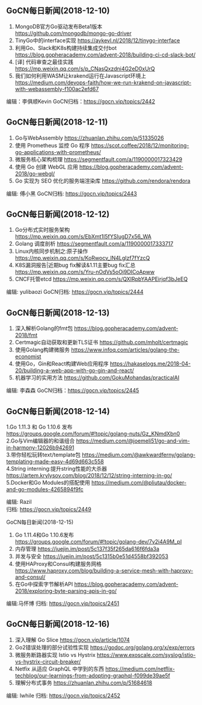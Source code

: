 ## GoCN每日新闻(2018-12-10)

1. MongoDB官方Go驱动发布Beta1版本 https://github.com/mongodb/mongo-go-driver
2. TinyGo中的interface实现 https://aykevl.nl/2018/12/tinygo-interface
3. 利用Go、Slack和K8s构建持续集成交付bot https://blog.gopheracademy.com/advent-2018/building-ci-cd-slack-bot/
4. [译] 代码审查之最佳实践 https://mp.weixin.qq.com/s/p_CNasQxzdni4G2eD0xUrQ
5. 我们如何利用WASM让krakend运行在Javascript环境上 https://medium.com/devops-faith/how-we-run-krakend-on-javascript-with-webassembly-f100ac2efd67

编辑：李俱顺Kevin
GoCN归档：https://gocn.vip/topics/2442

## GoCN每日新闻(2018-12-11)

1. Go与WebAssembly https://zhuanlan.zhihu.com/p/51335026
2. 使用 Prometheus 监控 Go 程序 https://scot.coffee/2018/12/monitoring-go-applications-with-prometheus/
3. 微服务核心架构梳理 https://segmentfault.com/a/1190000017323429
4. 使用 Go 创建 WebGL 应用 https://blog.gopheracademy.com/advent-2018/go-webgl/
5. Go 实现为 SEO 优化的服务端渲染库 https://github.com/rendora/rendora

编辑: 傅小黑
GoCN归档: https://gocn.vip/topics/2443

## GoCN每日新闻(2018-12-12)

1. Go分布式实时服务架构 https://mp.weixin.qq.com/s/EbXmt1I5fYSIugD7x56_WA
2. Golang 调度剖析 https://segmentfault.com/a/1190000017333717
3. Linux内核同步机制之:原子操作 https://mp.weixin.qq.com/s/KoRwocv_lN4LgIzf7fYzcQ
4. K8S漏洞报告|近期bug fix解读&1.11主要bug fix汇总 https://mp.weixin.qq.com/s/Yru-nOdVs5oOj9DICoApww
5. CNCF托管etcd https://mp.weixin.qq.com/s/QXIRpbYAAPEirjqf3bJeEQ

编辑: yulibaozi
GoCN归档: https://gocn.vip/topics/2444

## GoCN每日新闻(2018-12-13)

1. 深入解析Golang的fmt包 https://blog.gopheracademy.com/advent-2018/fmt
2. Certmagic自动获取和更新TLS证书 https://github.com/mholt/certmagic
3. 使用Golang构建微服务 https://www.infoq.com/articles/golang-the-economist
4. 使用Go，Gin和React构建Web应用程序 https://hakaselogs.me/2018-04-20/building-a-web-app-with-go-gin-and-react/
5. 机器学习的实用方法 https://github.com/GokuMohandas/practicalAI

编辑: 李森森
GoCN归档：https://gocn.vip/topics/2445

## GoCN每日新闻(2018-12-14)  

1.Go 1.11.3 和 Go 1.10.6 发布 https://groups.google.com/forum/#!topic/golang-nuts/Gz_KNmdXbn0  
2.Go与Vim编辑器的和谐组合 https://medium.com/@joemeli51/go-and-vim-in-harmony-12026b942691  
3.带你轻松玩转text/template包 https://medium.com/@awkwardferny/golang-templating-made-easy-4d69d663c558  
4.String interning:提升string性能的大杀器 https://artem.krylysov.com/blog/2018/12/12/string-interning-in-go/  
5.Docker和Go Modules的搭配使用 https://medium.com/@pliutau/docker-and-go-modules-4265894f9fc  

编辑: Razil  
归档:  https://gocn.vip/topics/2449  

GoCN每日新闻(2018-12-15)

1. Go 1.11.4和Go 1.10.6发布 https://groups.google.com/forum/#!topic/golang-dev/7v2i4A9M_pI
2. 内存管理 https://juejin.im/post/5c137f35f265da616f6fda3a
3. 并发与安全 https://juejin.im/post/5c1315b0e51d4558bf392053
4. 使用HAProxy和Consul构建服务网格 https://www.haproxy.com/blog/building-a-service-mesh-with-haproxy-and-consul/
5. 在Go中探索字节解析API  https://blog.gopheracademy.com/advent-2018/exploring-byte-parsing-apis-in-go/

编辑:马怀博
归档: https://gocn.vip/topics/2451


## GoCN每日新闻(2018-12-16)

1. 深入理解 Go Slice https://gocn.vip/article/1074
2. Go2错误处理的部分试验性实现 https://godoc.org/golang.org/x/exp/errors
3. 微服务断路器实现 Istio vs Hystrix https://www.exoscale.com/syslog/istio-vs-hystrix-circuit-breaker/
4. Netfix 从适应 GraphQL 中学到的东西 https://medium.com/netflix-techblog/our-learnings-from-adopting-graphql-f099de39ae5f
5. 理解分布式事务 https://zhuanlan.zhihu.com/p/51684618

编辑: lwhile
归档: https://gocn.vip/topics/2452

